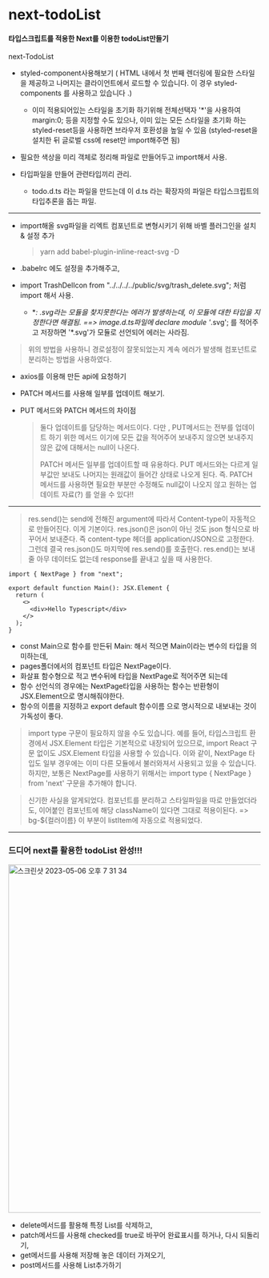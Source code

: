 # next-todoList

#### 타입스크립트를 적용한 Next를 이용한 todoList만들기

next-TodoList

- styled-component사용해보기
  ( HTML 내에서 첫 번째 렌더링에 필요한 스타일을 제공하고 나머지는 클라이언트에서 로드할 수 있습니다. 이 경우 styled-components 를 사용하고 있습니다 .)

  - 이미 적용되어있는 스타일을 초기화 하기위해 전체선택자 '\*'을 사용하여 margin:0; 등을 지정할 수도 있으나, 이미 있는 모든 스타일을 초기화 하는 styled-reset등을 사용하면 브라우저 호환성을 높일 수 있음 (styled-reset을 설치한 뒤 글로벌 css에 reset만 import해주면 됨)

- 필요한 색상을 미리 객체로 정리해 파일로 만들어두고 import해서 사용.
- 타입파일을 만들어 관련타입끼리 관리.

  - todo.d.ts 라는 파일을 만드는데 이 d.ts 라는 확장자의 파일은 타입스크립트의 타입추론을 돕는 파일.

---

- import해올 svg파일을 리엑트 컴포넌트로 변형시키기 위해 바벨 플러그인을 설치 & 설정 추가

  > yarn add babel-plugin-inline-react-svg -D

- .babelrc 에도 설정을 추가해주고,
- import TrashDelIcon from "../../../../public/svg/trash_delete.svg"; 처럼 import 해서 사용.

  - \*_: .svg라는 모듈을 찾지못한다는 에러가 발생하는데, 이 모듈에 대한 타입을 지정한다면 해결됨.
    ==> image.d.ts파일에 declare module '_.svg';
    를 적어주고 저장하면 '\*.svg'가 모듈로 선언되어 에러는 사라짐.

> 위의 방법을 사용하니 경로설정이 잘못되었는지 계속 에러가 발생해 컴포넌트로 분리하는 방법을 사용하였다.

- axios를 이용해 만든 api에 요청하기

- PATCH 메서드를 사용해 일부를 업데이트 해보기.
- PUT 메서드와 PATCH 메서드의 차이점
  > 둘다 업데이트를 담당하는 메서드이다.
  > 다만 , PUT메서드는 전부를 업데이트 하기 위한 메서드 이기에 모든 값을 적어주어 보내주지 않으면 보내주지 않은 값에 대해서는 null이 나온다.
  >
  > PATCH 메서든 일부를 업데이트할 때 유용하다.
  > PUT 메서드와는 다르게 일부값만 보내도 나머지는 원래값이 들어간 상태로 나오게 된다.
  > 즉. PATCH 메서드를 사용하면 필요한 부분만 수정해도 null값이 나오지 않고 원하는 업데이트 자료(?) 를 얻을 수 있다!!

---

> res.send()는 send에 전해진 argument에 따라서 Content-type이 자동적으로 만들어진다. 이게 기본이다.
> res.json()은 json이 아닌 것도 json 형식으로 바꾸어서 보내준다. 즉 content-type 헤더를 application/JSON으로 고정한다. 그런데 결국 res.json()도 마지막에 res.send()를 호출한다.
> res.end()는 보내줄 아무 데이터도 없는데 response를 끝내고 싶을 때 사용한다.

```react
import { NextPage } from "next";

export default function Main(): JSX.Element {
  return (
    <>
      <div>Hello Typescript</div>
    </>
  );
}
```

- const Main으로 함수를 만든뒤 Main: 해서 적으면 Main이라는 변수의 타입을 의미하는데,
- pages폴더에서의 컴포넌트 타입은 NextPage이다.
- 화살표 함수형으로 적고 변수뒤에 타입을 NextPage로 적어주면 되는데
- 함수 선언식의 경우에는 NextPage타입을 사용하는 함수는 반환형이 JSX.Element으로 명시해줘야한다.
- 함수의 이름을 지정하고 export default 함수이름 으로 명시적으로 내보내는 것이 가독성이 좋다.

> import type 구문이 필요하지 않을 수도 있습니다. 예를 들어, 타입스크립트 환경에서 JSX.Element 타입은 기본적으로 내장되어 있으므로, import React 구문 없이도 JSX.Element 타입을 사용할 수 있습니다. 이와 같이, NextPage 타입도 일부 경우에는 이미 다른 모듈에서 불러와져서 사용되고 있을 수 있습니다. 하지만, 보통은 NextPage를 사용하기 위해서는 import type { NextPage } from 'next' 구문을 추가해야 합니다.

> 신기한 사실을 알게되었다. 컴포넌트를 분리하고 스타일파일을 따로 만들었더라도, 이어붙인 컴포넌트에 해당 className이 있다면 그대로 적용이된다. => bg-${컬러이름} 이 부분이 listItem에 자동으로 적용되었다.

---

### 드디어 next를 활용한 todoList 완성!!!

<img width="696" alt="스크린샷 2023-05-06 오후 7 31 34" src="https://user-images.githubusercontent.com/114386587/236619142-7291fc58-7a3a-49e8-a95f-b0dfe0b0ebf3.png">

- delete메서드를 활용해 특정 List를 삭제하고,
- patch메서드를 사용해 checked를 true로 바꾸어 완료표시를 하거나, 다시 되돌리기,
- get메서드를 사용해 저장해 놓은 데이터 가져오기,
- post메서드를 사용해 List추가하기
